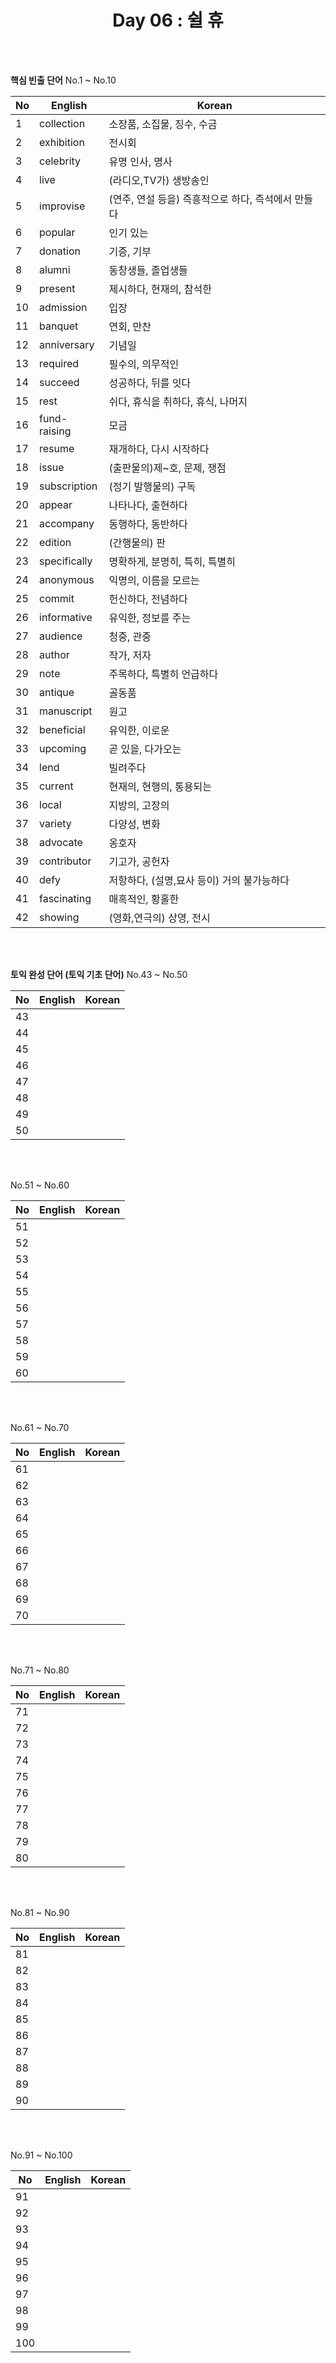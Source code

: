 <div align='center'>
    <h1>Day 06 : 쉴 휴</h1>
</div>

<br>
<br>

<b>핵심 빈출 단어</b> No.1 ~ No.10

|No|English|Korean|
|---|---|---|
|1|collection|소장품, 소집물, 징수, 수금|
|2|exhibition|전시회|
|3|celebrity|유명 인사, 명사|
|4|live|(라디오,TV가) 생방송인|
|5|improvise|(연주, 연설 등을) 즉흥적으로 하다, 즉석에서 만들다|
|6|popular|인기 있는|
|7|donation|기증, 기부|
|8|alumni|동창생들, 졸업생들|
|9|present|제시하다, 현재의, 참석한|
|10|admission|입장|
|11|banquet|연회, 만찬|
|12|anniversary|기념일|
|13|required|필수의, 의무적인|
|14|succeed|성공하다, 뒤를 잇다|
|15|rest|쉬다, 휴식을 취하다, 휴식, 나머지|
|16|fund-raising|모금|
|17|resume|재개하다, 다시 시작하다|
|18|issue|(출판물의)제~호, 문제, 쟁점|
|19|subscription|(정기 발행물의) 구독|
|20|appear|나타나다, 출현하다|
|21|accompany|동행하다, 동반하다|
|22|edition|(간행물의) 판|
|23|specifically|명확하게, 분명히, 특히, 특별히|
|24|anonymous|익명의, 이름을 모르는|
|25|commit|헌신하다, 전념하다|
|26|informative|유익한, 정보를 주는|
|27|audience|청중, 관중|
|28|author|작가, 저자|
|29|note|주목하다, 특별히 언급하다|
|30|antique|골동품|
|31|manuscript|원고|
|32|beneficial|유익한, 이로운|
|33|upcoming|곧 있을, 다가오는|
|34|lend|빌려주다|
|35|current|현재의, 현행의, 통용되는|
|36|local|지방의, 고장의|
|37|variety|다양성, 변화|
|38|advocate|옹호자|
|39|contributor|기고가, 공헌자|
|40|defy|저항하다, (설명,묘사 등이) 거의 불가능하다|
|41|fascinating|매혹적인, 황홀한|
|42|showing|(영화,연극의) 상영, 전시|

<br>
<br>

<b>토익 완성 단어 (토익 기초 단어)</b> No.43 ~ No.50

|No|English|Korean|
|---|---|---|
|43||
|44||
|45||
|46||
|47||
|48||
|49||
|50||

<br>
<br>

No.51 ~ No.60

|No|English|Korean|
|---|---|---|
|51||
|52||
|53||
|54||
|55||
|56||
|57||
|58||
|59||
|60||

<br>
<br>

No.61 ~ No.70

|No|English|Korean|
|---|---|---|
|61||
|62||
|63||
|64||
|65||
|66||
|67||
|68||
|69||
|70||

<br>
<br>

No.71 ~ No.80

|No|English|Korean|
|---|---|---|
|71||
|72||
|73||
|74||
|75||
|76||
|77||
|78||
|79||
|80||

<br>
<br>

No.81 ~ No.90

|No|English|Korean|
|---|---|---|
|81||
|82||
|83||
|84||
|85||
|86||
|87||
|88||
|89||
|90||

<br>
<br>

No.91 ~ No.100

|No|English|Korean|
|---|---|---|
|91||
|92||
|93||
|94||
|95||
|96||
|97||
|98||
|99||
|100||

<br>
<br>

